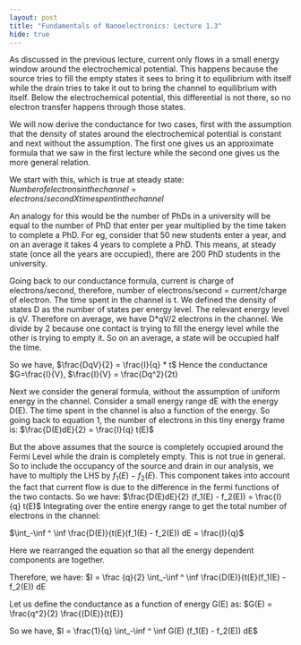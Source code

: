 ```yaml
---
layout: post
title: "Fundamentals of Nanoelectronics: Lecture 1.3"
hide: true
---
```


As discussed in the previous lecture, current only flows in a small energy window around the
electrochemical potential. This happens because the source tries to fill the empty states it sees
to bring it to equilibrium with itself while the drain tries to take it out to bring the channel
to equilibrium with itself. Below the electrochemical potential, this differential is not there,
so no electron transfer happens through those states. 

We will now derive the conductance for two cases, first with the assumption that the density of
states around the electrochemical potential is constant and next without the assumption. The
first one gives us an approximate formula that we saw in the first lecture while the second one
gives us the more general relation. 

We start with this, which is true at steady state:
$Number of electrons in the channel = electrons/second X time spent in the channel$

An analogy for this would be the number of PhDs in a university will be equal to the number of
PhD that enter per year multiplied by the time taken to complete a PhD. For eg, consider that
50 new students enter a year, and on an average it takes 4 years to complete a PhD. This means, at
steady state (once all the years are occupied), there are 200 PhD students in the university.

Going back to our conductance formula, current is charge of electrons/second, therefore, number of
electrons/second = current/charge of electron. The time spent in the channel is t. We defined the
density of states D as the number of states per energy level. The relevant energy level is qV.
Therefore on average, we have D*qV/2 electrons in the channel. We divide by 2 because one contact
is trying to fill the energy level while the other is trying to empty it. So on an average, a
state will be occupied half the time. 

So we have,
$\frac{DqV}{2} = \frac{I}{q} * t$
Hence the conductance $G=\frac{I}{V},
$\frac{I}{V} = \frac{Dq^2}{2t}

Next we consider the general formula, without the assumption of uniform energy in the channel.
Consider a small energy range dE with the energy D(E). The time spent in the channel is also a
function of the energy. So going back to equation 1, the number of electrons in this tiny energy
frame is: 
$\frac{D(E)dE}{2} = \frac{I}{q} t(E)$

But the above assumes that the source is completely occupied around the Fermi Level while the
drain is completely empty. This is not true in general. So to include the occupancy of the source
and drain in our analysis, we have to multiply the LHS by $f_1(E) - f_2(E)$. This component takes
into account the fact that current flow is due to the difference in the fermi functions of the two
contacts.
So we have:
$\frac{D(E)dE}{2} (f_1(E) - f_2(E)) = \frac{I}{q} t(E)$
Integrating over the entire energy range to get the total number of electrons in the channel:

$\int_-\inf ^ \inf \frac{D(E)}{t(E}(f_1(E) - f_2(E)) dE = \frac{I}{q}$

Here we rearranged the equation so that all the energy dependent components are together.

Therefore, we have:
$I = \frac {q}{2} \int_-\inf ^ \inf \frac{D(E)}{t(E}(f_1(E) - f_2(E)) dE

Let us define the conductance as a function of energy G(E) as:
$G(E) = \frac{q^2}{2} \frac{(D(E)}{t(E)}

So we have,
$I = \frac{1}{q} \int_-\inf ^ \inf G(E) (f_1(E) - f_2(E)) dE$
